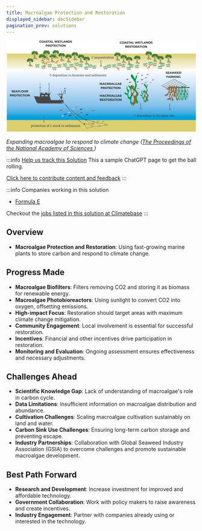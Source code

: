 ```yaml
---
title: Macroalgae Protection and Restoration
displayed_sidebar: docSidebar
pagination_prev: solutions
---
```

![Ocean-based climate solutions involve protecting/restoring blue carbon sinks, expanding seaweed farming, all implementable within Marine Protected Areas (MPAs).](/../static/img/macroalgae-protection-and-restoration.jpg)

*Expanding macroalgae to respond to climate change ([The Proceedings of the National Academy of Sciences ](https://www.pnas.org/doi/10.1073/pnas.2121705119))*

:::info [Help us track this Solution](contribute)
This a sample ChatGPT page to get the ball rolling.

[Click here to contribute content and feedback](contribute)
:::

:::info Companies working in this solution 
- [Formula E](https://youtu.be/F72l5sm_0Jg)

Checkout the [jobs listed in this solution at Climatebase](https://climatebase.org/jobs?l=&q=&drawdown_solutions=Macroalgae+Protection+and+Restoration)
:::

## Overview

- **Macroalgae Protection and Restoration**: Using fast-growing marine plants to store carbon and respond to climate change.

## Progress Made

- **Macroalgae Biofilters**: Filters removing CO2 and storing it as biomass for renewable energy.
- **Macroalgae Photobioreactors**: Using sunlight to convert CO2 into oxygen, offsetting emissions.
- **High-impact Focus**: Restoration should target areas with maximum climate change mitigation.
- **Community Engagement**: Local involvement is essential for successful restoration.
- **Incentives**: Financial and other incentives drive participation in restoration.
- **Monitoring and Evaluation**: Ongoing assessment ensures effectiveness and necessary adjustments.

## Challenges Ahead

- **Scientific Knowledge Gap**: Lack of understanding of macroalgae's role in carbon cycle.
- **Data Limitations**: Insufficient information on macroalgae distribution and abundance.
- **Cultivation Challenges**: Scaling macroalgae cultivation sustainably on land and water.
- **Carbon Sink Use Challenges**: Ensuring long-term carbon storage and preventing escape.
- **Industry Partnerships**: Collaboration with Global Seaweed Industry Association (GSIA) to overcome challenges and promote sustainable macroalgae development.

## Best Path Forward

- **Research and Development**: Increase investment for improved and affordable technology.
- **Government Collaboration**: Work with policy makers to raise awareness and create incentives.
- **Industry Engagement**: Partner with companies already using or interested in the technology.
